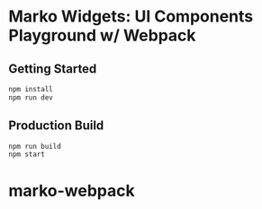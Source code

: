 Marko Widgets: UI Components Playground w/ Webpack
==================================

## Getting Started

```bash
npm install
npm run dev
```

## Production Build
```bash
npm run build
npm start
```
# marko-webpack
